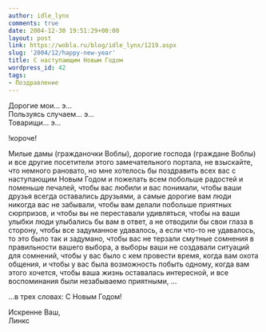 ```yaml
---
author: idle_lynx
comments: true
date: 2004-12-30 19:51:29+00:00
layout: post
link: https://wobla.ru/blog/idle_lynx/1219.aspx
slug: '2004/12/happy-new-year'
title: С наступающим Новым Годом
wordpress_id: 42
tags:
- Поздравление
---
```


Дорогие мои... э...  
Пользуясь случаем... э...  
Товарищи... э...

!короче!

Милые дамы (гражданочки Воблы), дорогие господа (граждане Воблы) и все другие посетители этого замечательного портала, не взыскайте, что немного рановато, но мне хотелось бы поздравить всех вас с наступающим Новым Годом и пожелать всем побольше радостей и поменьше печалей, чтобы вас любили и вас понимали, чтобы ваши друзья всегда оставались друзьями, а самые дорогие вам люди никогда вас не забывали, чтобы вам делали побольше приятных сюрпризов, и чтобы вы не переставали удивляться, чтобы на ваши улыбки люди улыбались бы вам в ответ, а не отводили бы свои глаза в сторону, чтобы все задуманное удавалось, а если что-то не удавалось, то это было так и задумано, чтобы вас не терзали смутные сомнения в правильности вашего выбора, а выборы ваши не создавали ситуаций для сомнений, чтобы у вас было с кем провести время, когда вам охота общения, и чтобы у вас была возможность побыть одному, когда вам этого хочется, чтобы ваша жизнь оставалась интересной, и все воспоминания были незабываемо приятными, ...

...в трех словах: С Новым Годом!

Искренне Ваш,  
Линкс
